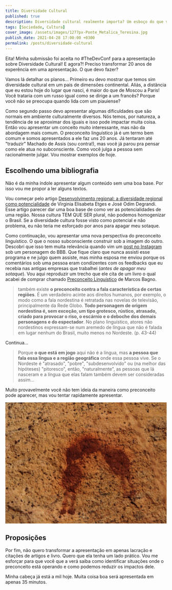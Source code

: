 ```yaml
---
title: Diversidade Cultural
published: true
description: Diversidade cultural realmente importa? Um esboço do que vou falar no TDC Connections 2021
tags: [Sociedade, Cultura]
cover_image: /assets/images/1277px-Ponte_Metalica_Teresina.jpg
publish_date: 2021-04-28 17:00:00 +0300
permalink: /posts/diversidade-cultural
---
```


Eita! Minha submissão foi aceita no #TheDevConf para a apresentação sobre Diversidade Cultural! E agora?! Preciso transformar 20 anos de experência em uma apresentação. O que devo fazer?

Vamos lá detalhar os planos... Primeiro eu devo mostrar que temos sim diversidade cultural em um pais de dimensões continental. Aliás, a distância que eu estou hoje do lugar que nasci, é maior do que de Moscou a Paris! Você trataria com um russo igual como se dirige a um francês? Porque você não se preocupa quando lida com um piauiense?

Como segundo passo devo apresentar algumas dificuldades que são normais em ambiente culturalmente diversos. Nós temos, por natureza, a tendência de se aproximar dos iguais e isso pode impactar muita coisa. Então vou apresentar um conceito muito interessante, mas não da abordagem mais comum. O preconceito linguístico já é um termo bem comum e somos apresentados a ele faz uns 20 anos. Já tentaram até "traduzir" Machado de Assis (sou contra!), mas você já parou pra pensar como ele atua no subconsciente. Como você julga a pessoa sem racionalmente julgar. Vou mostrar exemplos de hoje.

## Escolhendo uma bibliografia

Não é da minha índole apresentar algum conteúdo sem uma boa base. Por isso vou me propor a ler alguns textos. 

Vou começar pelo artigo [Desenvolvimento regional: a diversidade regional como potencialidade](https://proxy.furb.br/ojs/index.php/rbdr/article/view/3649) de Virginia Elisabeta Etges e José Odim Degrandi. Esse artigo parecer dar uma boa base de como ver as potencialidades de uma região. Nossa cultura TEM QUE SER plural, não podemos homogenizar o Brasil. Se a diversidade cultura fosse visto como potencial e não problema, eu não teria me esforçado por anos para apagar meu sotaque.

Como continuação, vou apresentar uma nova perspectiva do preconceito linguístico. O que o nosso subconsciente construir sob a imagem do outro. Descobri que isso tem muita relevância quando vim um [post no Instagram](https://www.instagram.com/p/CNC6QrcDf5q/?igshid=48wtqxk53uf7) sob um personagem do BBB. Que fique claro que nunca assisti esse programa e ne julgo quem assiste, mas minha esposa me enviou porque os comentários sob uma pessoa eram condizentes com os feedbacks que eu recebia nas antigas empresas que trabalhei (_antes de apagar meu sotaque_). Vou aqui reproduzir um trecho que ele cita de um livro o qual acabei de comprar chamado [Preconceito Linguístico](https://www.amazon.com.br/gp/product/8579340985?ie=UTF8&psc=1&linkCode=ll1&tag=vepo0f-20&linkId=d4a57a7085e2a42f508b17561b3ca5e5&language=pt_BR&ref_=as_li_ss_tl) de Marcos Bagno.

> também existe **o preconceito contra a fala característica de certas regiões**. É um verdadeiro acinte aos direitos humanos, por exemplo, o modo como a fala nordestina é retratada nas novelas de televisão, principalmente da Rede Globo. **Todo personagem de origem nordestina é, sem exceção, um tipo grotesco, rústico, atrasado, criado para provocar o riso, o escárnio e o deboche dos demais personagens e do espectador**. No plano linguístico, atores não nordestinos expressam-se num aremedo de língua que não é falada em lugar nenhum do Brasil, muito menos no Nordeste. (p. 43-44)

Continua...

> Porque **o que está em jogo** aqui não é a língua, mas **a pessoa que fala essa língua e a região geográfica** onde essa pessoa vive. Se o Nordeste é "atrasado", "pobre", "subdesenvolvido" ou (na melhor das hipóteses) "pitoresco", então, "naturalmente", as pessoas que lá nasceram e a língua que elas falam também devem ser consideradas assim...


Muito provavelmente você não tem ideia da maneira como preconceito pode aparecer, mas vou tentar rapidamente apresentar.

![O Beijo, pintura mais antiga que o homem nas Américas](/assets/images/o-beijo-serra-da-capivada.jpg)

## Proposições

Por fim, não quero transformar a apresentação em apenas lacração e citações de artigos e livro. Quero que ela tenha um lado prático. Vou me esforçar para que você que a verá saiba como identificar situações onde o preconceito está operando e como podemos reduzir os impactos dele. 

Minha cabeça já está a mil hoje. Muita coisa boa será apresentada em apenas 35 minutos.